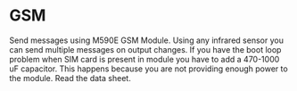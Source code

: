 # GSM
Send messages using M590E GSM Module. Using any infrared sensor you can send multiple messages on output changes. If you have the boot loop problem when SIM card is present in module you have to add a 470-1000 uF capacitor. This happens because you are not providing enough power to the module. Read the data sheet.
